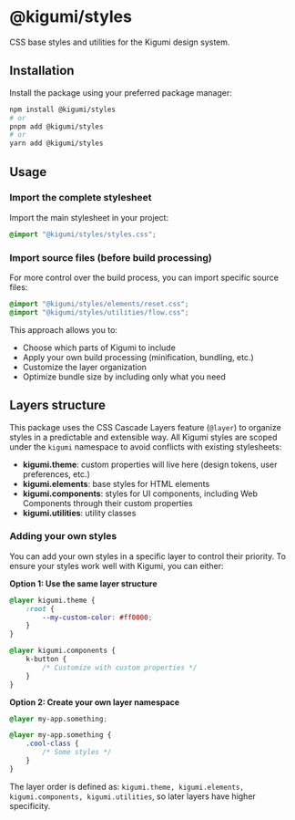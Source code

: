 # @kigumi/styles

CSS base styles and utilities for the Kigumi design system.

## Installation

Install the package using your preferred package manager:

```sh
npm install @kigumi/styles
# or
pnpm add @kigumi/styles
# or
yarn add @kigumi/styles
```

## Usage

### Import the complete stylesheet

Import the main stylesheet in your project:

```css
@import "@kigumi/styles/styles.css";
```

### Import source files (before build processing)

For more control over the build process, you can import specific source files:

```css
@import "@kigumi/styles/elements/reset.css";
@import "@kigumi/styles/utilities/flow.css";
```

This approach allows you to:
- Choose which parts of Kigumi to include
- Apply your own build processing (minification, bundling, etc.)
- Customize the layer organization
- Optimize bundle size by including only what you need

## Layers structure

This package uses the CSS Cascade Layers feature (`@layer`) to organize styles in a predictable and extensible way. All Kigumi styles are scoped under the `kigumi` namespace to avoid conflicts with existing stylesheets:

- **kigumi.theme**: custom properties will live here (design tokens, user preferences, etc.)
- **kigumi.elements**: base styles for HTML elements
- **kigumi.components**: styles for UI components, including Web Components through their custom properties
- **kigumi.utilities**: utility classes

### Adding your own styles

You can add your own styles in a specific layer to control their priority. To ensure your styles work well with Kigumi, you can either:

**Option 1: Use the same layer structure**
```css
@layer kigumi.theme {
	:root {
		--my-custom-color: #ff0000;
	}
}

@layer kigumi.components {
	k-button {
		/* Customize with custom properties */
	}
}
```

**Option 2: Create your own layer namespace**
```css
@layer my-app.something;

@layer my-app.something {
	.cool-class {
		/* Some styles */
	}
}
```

The layer order is defined as: `kigumi.theme, kigumi.elements, kigumi.components, kigumi.utilities`, so later layers have higher specificity.
